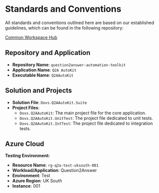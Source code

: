 # Standards and Conventions
All standards and conventions outlined here are based on our established guidelines, which can be found in the following repository: 

[Common Workspace Hub](https://github.com/DevOpsVisions/common-workspace-hub)

## Repository and Application

- **Repository Name**: `question2answer-automation-toolkit`
- **Application Name**: `Q2A AutoKit`
- **Executable Name**: `Q2AAutoKit`

## Solution and Projects

- **Solution File**: `Dovs.Q2AAutoKit.Suite`
- **Project Files**:
  - `Dovs.Q2AAutoKit`: The main project file for the core application.
  - `Dovs.Q2AAutoKit.UnitTest`: The project file dedicated to unit tests.
  - `Dovs.Q2AAutoKit.IntTest`: The project file dedicated to integration tests.

## Azure Cloud
**Testing Environment:**
- **Resource Name**: `rg-q2a-test-uksouth-001`
- **Workload/Application**: Question2Answer
- **Environment**: Test
- **Azure Region**: UK South
- **Instance**: 001

